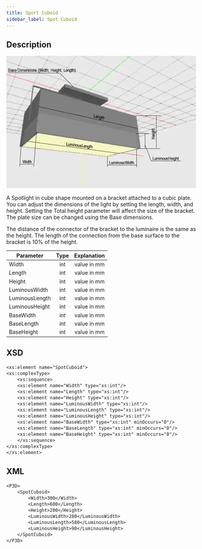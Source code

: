 ```yaml
---
title: Sport Cuboid
sidebar_label: Spot Cuboid
---
```


## Description

![Spot Cuboid](/img/docs/geometry/parametric/spot-cuboid.webp)

A Spotlight in cube shape mounted on a bracket attached to a cubic plate. You can adjust the dimensions of the light by setting the length, width, and height. Setting the Total height parameter will affect the size of the bracket. The plate size can be changed using the Base dimensions.

The distance of the connector of the bracket to the luminaire is the same as the height. The length of the connection from the base surface to the bracket is 10% of the height.

| Parameter      | Type | Explanation |
| -------------- | :--: | :---------: |
| Width          | int  | value in mm |
| Length         | int  | value in mm |
| Height         | int  | value in mm |
| LuminousWidth  | int  | value in mm |
| LuminousLength | int  | value in mm |
| LuminousHeight | int  | value in mm |
| BaseWidth      | int  | value in mm |
| BaseLength     | int  | value in mm |
| BaseHeight     | int  | value in mm |

## XSD

    <xs:element name="SpotCuboid">
    <xs:complexType>
    	<xs:sequence>
    	<xs:element name="Width" type="xs:int"/>
    	<xs:element name="Length" type="xs:int"/>
    	<xs:element name="Height" type="xs:int"/>
    	<xs:element name="LuminousWidth" type="xs:int"/>
    	<xs:element name="LuminousLength" type="xs:int"/>
    	<xs:element name="LuminousHeight" type="xs:int"/>
    	<xs:element name="BaseWidth" type="xs:int" minOccurs="0"/>
    	<xs:element name="BaseLength" type="xs:int" minOccurs="0"/>
    	<xs:element name="BaseHeight" type="xs:int" minOccurs="0"/>
    	</xs:sequence>
    </xs:complexType>
    </xs:element>

## XML

    <P3D>
    	<SpotCuboid>
    		<Width>300</Width>
    		<Length>600</Length>
    		<Height>200</Height>
    		<LuminousWidth>280</LuminousWidth>
    		<LuminousLength>580</LuminousLength>
    		<LuminousHeight>90</LuminousHeight>
    	</SpotCuboid>
    </P3D>

